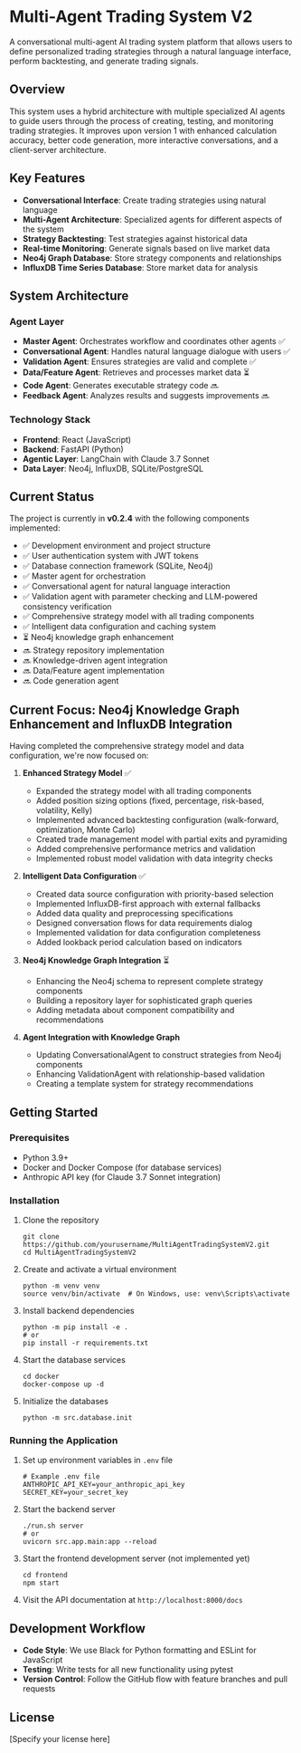 # Multi-Agent Trading System V2

A conversational multi-agent AI trading system platform that allows users to define personalized trading strategies through a natural language interface, perform backtesting, and generate trading signals.

## Overview

This system uses a hybrid architecture with multiple specialized AI agents to guide users through the process of creating, testing, and monitoring trading strategies. It improves upon version 1 with enhanced calculation accuracy, better code generation, more interactive conversations, and a client-server architecture.

## Key Features

- **Conversational Interface**: Create trading strategies using natural language
- **Multi-Agent Architecture**: Specialized agents for different aspects of the system
- **Strategy Backtesting**: Test strategies against historical data
- **Real-time Monitoring**: Generate signals based on live market data
- **Neo4j Graph Database**: Store strategy components and relationships
- **InfluxDB Time Series Database**: Store market data for analysis

## System Architecture

### Agent Layer
- **Master Agent**: Orchestrates workflow and coordinates other agents ✅
- **Conversational Agent**: Handles natural language dialogue with users ✅
- **Validation Agent**: Ensures strategies are valid and complete ✅
- **Data/Feature Agent**: Retrieves and processes market data ⏳
- **Code Agent**: Generates executable strategy code 🔜
- **Feedback Agent**: Analyzes results and suggests improvements 🔜

### Technology Stack
- **Frontend**: React (JavaScript)
- **Backend**: FastAPI (Python)
- **Agentic Layer**: LangChain with Claude 3.7 Sonnet
- **Data Layer**: Neo4j, InfluxDB, SQLite/PostgreSQL

## Current Status

The project is currently in **v0.2.4** with the following components implemented:
- ✅ Development environment and project structure
- ✅ User authentication system with JWT tokens
- ✅ Database connection framework (SQLite, Neo4j)
- ✅ Master agent for orchestration
- ✅ Conversational agent for natural language interaction
- ✅ Validation agent with parameter checking and LLM-powered consistency verification
- ✅ Comprehensive strategy model with all trading components
- ✅ Intelligent data configuration and caching system
- ⏳ Neo4j knowledge graph enhancement
- 🔜 Strategy repository implementation
- 🔜 Knowledge-driven agent integration
- 🔜 Data/Feature agent implementation
- 🔜 Code generation agent

## Current Focus: Neo4j Knowledge Graph Enhancement and InfluxDB Integration

Having completed the comprehensive strategy model and data configuration, we're now focused on:

1. **Enhanced Strategy Model** ✅
   - Expanded the strategy model with all trading components
   - Added position sizing options (fixed, percentage, risk-based, volatility, Kelly)
   - Implemented advanced backtesting configuration (walk-forward, optimization, Monte Carlo)
   - Created trade management model with partial exits and pyramiding
   - Added comprehensive performance metrics and validation
   - Implemented robust model validation with data integrity checks

2. **Intelligent Data Configuration** ✅
   - Created data source configuration with priority-based selection
   - Implemented InfluxDB-first approach with external fallbacks
   - Added data quality and preprocessing specifications
   - Designed conversation flows for data requirements dialog
   - Implemented validation for data configuration completeness
   - Added lookback period calculation based on indicators

3. **Neo4j Knowledge Graph Integration** ⏳
   - Enhancing the Neo4j schema to represent complete strategy components
   - Building a repository layer for sophisticated graph queries
   - Adding metadata about component compatibility and recommendations
   
3. **Agent Integration with Knowledge Graph**
   - Updating ConversationalAgent to construct strategies from Neo4j components
   - Enhancing ValidationAgent with relationship-based validation
   - Creating a template system for strategy recommendations

## Getting Started

### Prerequisites
- Python 3.9+
- Docker and Docker Compose (for database services)
- Anthropic API key (for Claude 3.7 Sonnet integration)

### Installation

1. Clone the repository
   ```
   git clone https://github.com/yourusername/MultiAgentTradingSystemV2.git
   cd MultiAgentTradingSystemV2
   ```

2. Create and activate a virtual environment
   ```
   python -m venv venv
   source venv/bin/activate  # On Windows, use: venv\Scripts\activate
   ```

3. Install backend dependencies
   ```
   python -m pip install -e .
   # or
   pip install -r requirements.txt
   ```

4. Start the database services
   ```
   cd docker
   docker-compose up -d
   ```

5. Initialize the databases
   ```
   python -m src.database.init
   ```

### Running the Application

1. Set up environment variables in `.env` file
   ```
   # Example .env file
   ANTHROPIC_API_KEY=your_anthropic_api_key
   SECRET_KEY=your_secret_key
   ```

2. Start the backend server
   ```
   ./run.sh server
   # or
   uvicorn src.app.main:app --reload
   ```

3. Start the frontend development server (not implemented yet)
   ```
   cd frontend
   npm start
   ```

4. Visit the API documentation at `http://localhost:8000/docs`

## Development Workflow

- **Code Style**: We use Black for Python formatting and ESLint for JavaScript
- **Testing**: Write tests for all new functionality using pytest
- **Version Control**: Follow the GitHub flow with feature branches and pull requests

## License

[Specify your license here]
